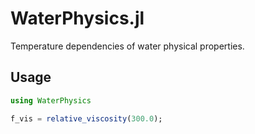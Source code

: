 # WaterPhysics.jl
Temperature dependencies of water physical properties.

## Usage
```julia
using WaterPhysics

f_vis = relative_viscosity(300.0);
```
